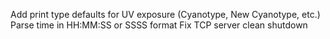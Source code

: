 Add print type defaults for UV exposure (Cyanotype, New Cyanotype, etc.)
Parse time in HH:MM:SS or SSSS format
Fix TCP server clean shutdown